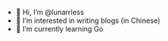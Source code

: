 - 👋 Hi, I’m @lunarrless
- 👀 I’m interested in writing blogs (in Chinese)
- 🌱 I’m currently learning Go
